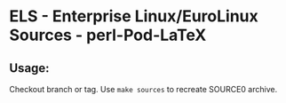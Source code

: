 # ELS - Enterprise Linux/EuroLinux Sources - perl-Pod-LaTeX
 
## Usage:
  Checkout branch or tag. Use `make sources` to recreate  SOURCE0 archive.
